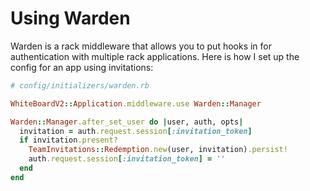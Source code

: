 # Using Warden

Warden is a rack middleware that allows you to put hooks in for authentication
with multiple rack applications.  Here is how I set up the config for an app
using invitations:

```ruby
# config/initializers/warden.rb

WhiteBoardV2::Application.middleware.use Warden::Manager

Warden::Manager.after_set_user do |user, auth, opts|
  invitation = auth.request.session[:invitation_token]
  if invitation.present?
    TeamInvitations::Redemption.new(user, invitation).persist!
    auth.request.session[:invitation_token] = ''
  end
end
```

